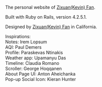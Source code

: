 The personal website of [Zixuan(Kevin) Fan](kfaninc.com).  

Built with Ruby on Rails, version 4.2.5.1.  

Designed by [Zixuan(Kevin) Fan](kfaninc.com) in California.  

Inspirations:  
Notes: Irem Lopsum  
AQI: Paul Demers  
Profile: Paraskevas Ntinakis  
Weather app: Upamanyu Das  
Timeline: Claudia Romano  
Scroller: George Hoqqanen  
About Page UI: Anton Aheichanka  
Pop-up Social Icon: Kieran Hunter  

